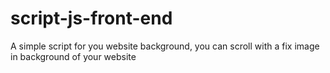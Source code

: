 # script-js-front-end
A simple script for you website background, you can scroll with a fix image in background of your website
